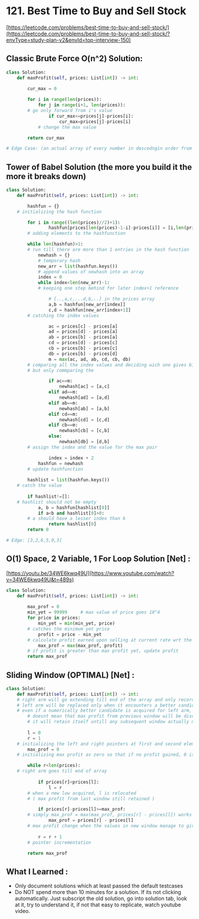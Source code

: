 # 121. Best Time to Buy and Sell Stock

[https://leetcode.com/problems/best-time-to-buy-and-sell-stock/](https://leetcode.com/problems/best-time-to-buy-and-sell-stock/?envType=study-plan-v2&envId=top-interview-150)

## Classic Brute Force O(n^2) Solution:

```python
class Solution:
    def maxProfit(self, prices: List[int]) -> int:
        
        cur_max = 0

        for i in range(len(prices)):
            for j in range(i+1, len(prices)):
		# go only forward from i's value
                if cur_max<=prices[j]-prices[i]:
                    cur_max=prices[j]-prices[i]
			# change the max value 

        return cur_max

# Edge Case: (an actual array of every number in descedngin order from 10,000 to 1 followed by 300 0's)
```

## Tower of Babel Solution (the more you build it the more it breaks down)

```python
class Solution:
    def maxProfit(self, prices: List[int]) -> int:

        hashfun = {}
	# initializing the hash function

        for i in range((len(prices)//2)+1):
                hashfun[prices[len(prices)-1-i]-prices[i]] = [i,len(prices)-1-i]
		# adding elements to the hashfunction

        while len(hashfun)>1:
		# run till there are more than 1 entries in the hash function
            newhash = {}
			# temporary hash 
            new_arr = list(hashfun.keys())
			# append values of newhash into an array
            index = 0
            while index<len(new_arr)-1:
			# keeping one step behind for later index+1 reference

                # [..,a,c,...d,b,..] in the prices array                
                a,b = hashfun[new_arr[index]]
                c,d = hashfun[new_arr[index+1]]
		# catching the index values

                ac = prices[c] - prices[a]
                ad = prices[d] - prices[a]
                ab = prices[b] - prices[a]
                cd = prices[d] - prices[c]
                cb = prices[b] - prices[c]
                db = prices[b] - prices[d]
                m = max(ac, ad, ab, cd, cb, db)
		# comparing all the index values and deciding wich one gives biggest diff
		# but only commparing the 

                if ac==m:
                    newhash[ac] = [a,c]
                elif ad==m:
                    newhash[ad] = [a,d]
                elif ab==m:
                    newhash[ab] = [a,b]
                elif cd==m:
                    newhash[cd] = [c,d]
                elif cb==m:
                    newhash[cb] = [c,b]
                else:
                    newhash[db] = [d,b]
		# assign the index and the value for the max pair

                index = index + 2
            hashfun = newhash
		# update hashfunction
        
        hashlist = list(hashfun.keys())
	# catch the value
        
        if hashlist!=[]:
	# hashlist should not be empty
            a, b = hashfun[hashlist[0]]
            if a<b and hashlist[0]>0:
		# a should have a lesser index than b
                return hashlist[0]
        return 0

# Edge: [3,2,6,5,0,3]
```

## O(1) Space, 2 Variable, 1 For Loop Solution [Net] :

[https://youtu.be/34WE6kwq49U](https://www.youtube.com/watch?v=34WE6kwq49U&t=489s)

```python
class Solution:
    def maxProfit(self, prices: List[int]) -> int:
        
        max_prof = 0
        min_yet = 99999     # max value of price goes 10^4
        for price in prices:
            min_yet = min(min_yet, price)
		# catches the minimum yet price
            profit = price - min_yet
		# calculate profit earned upon selling at current rate wrt the minimum price yet 
            max_prof = max(max_prof, profit) 
		# if profit is greater than max profit yet, update profit
        return max_prof
```

## Sliding Window (OPTIMAL) [Net] :

```python
class Solution:
    def maxProfit(self, prices: List[int]) -> int:
	# right arm will go extending till end of the array and only record the max profit yet
	# left arm will be replaced only when it encounters a better candidate for itself
	# even if a numerically better candidate is acquired for left arm,
		# doesnt mean that max profit from previous window will be discarded
		# it will retain itself untill any subsequent window actually manages to replace it 
			
        l = 0
        r = 1
	# initializing the left and right pointers at first and second element in the array
        max_prof = 0
	# initializing max profit as zero so that if no profit gained, 0 is returned

        while r<len(prices):
	# right arm goes till end of array
            
            if prices[r]<prices[l]:
                l = r
		# when a new low acquired, l is relocated
		# ( max profit from last window still retained )

            if prices[r]-prices[l]>=max_prof:
		# simply max_prof = max(max_prof, prices[r] - prices[l]) works too
                max_prof = prices[r] - prices[l]
		# max profit change when the values in new window manage to give a better deal
		
            r = r + 1
		# pointer incrementation

        return max_prof
```

## What I Learned :

- Only document solutions which at least passed the default testcases
- Do NOT spend more than 10 minutes for a solution. If its not clicking automatically. Just subscript the old solution, go into solution tab, look at it, try to understand it, if not that easy to replicate, watch youtube video.
